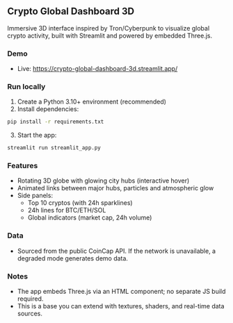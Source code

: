 ## Crypto Global Dashboard 3D

Immersive 3D interface inspired by Tron/Cyberpunk to visualize global crypto activity, built with Streamlit and powered by embedded Three.js.

### Demo

- Live: https://crypto-global-dashboard-3d.streamlit.app/

### Run locally

1. Create a Python 3.10+ environment (recommended)
2. Install dependencies:
```bash
pip install -r requirements.txt
```
3. Start the app:
```bash
streamlit run streamlit_app.py
```

### Features
- Rotating 3D globe with glowing city hubs (interactive hover)
- Animated links between major hubs, particles and atmospheric glow
- Side panels:
  - Top 10 cryptos (with 24h sparklines)
  - 24h lines for BTC/ETH/SOL
  - Global indicators (market cap, 24h volume)

### Data
- Sourced from the public CoinCap API. If the network is unavailable, a degraded mode generates demo data.

### Notes
- The app embeds Three.js via an HTML component; no separate JS build required.
- This is a base you can extend with textures, shaders, and real-time data sources.
